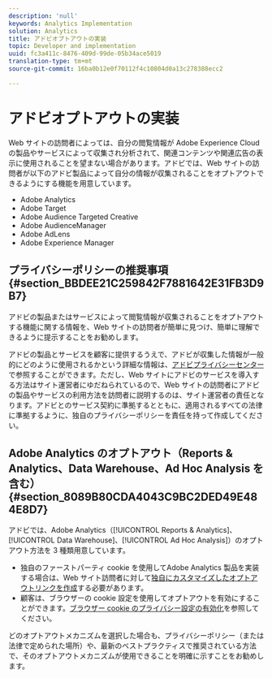 ```yaml
---
description: 'null'
keywords: Analytics Implementation
solution: Analytics
title: アドビオプトアウトの実装
topic: Developer and implementation
uuid: fc3a411c-8476-409d-99de-05b34ace5019
translation-type: tm+mt
source-git-commit: 16ba0b12e0f70112f4c10804d0a13c278388ecc2

---
```



# アドビオプトアウトの実装

Web サイトの訪問者によっては、自分の閲覧情報が Adobe Experience Cloud の製品やサービスによって収集され分析されて、関連コンテンツや関連広告の表示に使用されることを望まない場合があります。アドビでは、Web サイトの訪問者が以下のアドビ製品によって自分の情報が収集されることをオプトアウトできるようにする機能を用意しています。

* Adobe Analytics
* Adobe Target
* Adobe Audience Targeted Creative
* Adobe AudienceManager
* Adobe AdLens
* Adobe Experience Manager

## プライバシーポリシーの推奨事項 {#section_BBDEE21C259842F7881642E31FB3D9B7}

アドビの製品またはサービスによって閲覧情報が収集されることをオプトアウトする機能に関する情報を、Web サイトの訪問者が簡単に見つけ、簡単に理解できるように提示することをお勧めします。

アドビの製品とサービスを顧客に提供するうえで、アドビが収集した情報が一般的にどのように使用されるかという詳細な情報は、[アドビプライバシーセンター](https://www.adobe.com/privacy.html)で参照することができます。ただし、Web サイトにアドビのサービスを導入する方法はサイト運営者にゆだねられているので、Web サイトの訪問者にアドビの製品やサービスの利用方法を訪問者に説明するのは、サイト運営者の責任となります。アドビとのサービス契約に準拠するとともに、適用されるすべての法律に準拠するように、独自のプライバシーポリシーを責任を持って作成してください。

## Adobe Analytics のオプトアウト（Reports &amp; Analytics、Data Warehouse、Ad Hoc Analysis を含む）{#section_8089B80CDA4043C9BC2DED49E484E8D7}

アドビでは、Adobe Analytics（[!UICONTROL Reports &amp; Analytics]、[!UICONTROL Data Warehouse]、[!UICONTROL Ad Hoc Analysis]）のオプトアウト方法を 3 種類用意しています。

* 独自のファーストパーティ cookie を使用してAdobe Analytics 製品を実装する場合は、Web サイト訪問者に対して[独自にカスタマイズしたオプトアウトリンクを作成](/help/implement/js-implementation/data-collection/opt-out-link.md)する必要があります。
* 顧客は、ブラウザーの cookie 設定を使用してオプトアウトを有効にすることができます。[ブラウザー cookie のプライバシー設定の有効化](https://marketing.adobe.com/resources/help/en_US/whitepapers/cookies/browser_cookie_settings.html)を参照してください。

どのオプトアウトメカニズムを選択した場合も、プライバシーポリシー（または法律で定められた場所）や、最新のベストプラクティスで推奨されている方法で、そのオプトアウトメカニズムが使用できることを明確に示すことをお勧めします。
